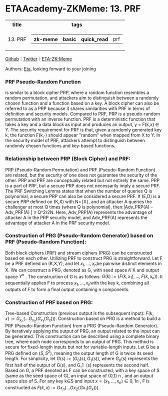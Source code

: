 # ETAAcademy-ZKMeme: 13. PRF

<table>
  <tr>
    <th>title</th>
    <th>tags</th>
  </tr>
  <tr>
    <td>13. PRF</td>
    <td>
      <table>
        <tr>
          <th>zk-meme</th>
          <th>basic</th>
          <th>quick_read</th>
          <td>prf</td>
        </tr>
      </table>
    </td>
  </tr>
</table>

[Github](https://github.com/ETAAcademy)｜[Twitter](https://twitter.com/ETAAcademy)｜[ETA-ZK-Meme](https://github.com/ETAAcademy/ETAAcademy-ZK-Meme)

Authors: [Eta](https://twitter.com/pwhattie), looking forward to your joining

### PRF Pseudo-Random Function

is similar to a block cipher PRP, where a random function resembles a random permutation, and attackers aim to distinguish between a randomly chosen function and a function based on a key. A block cipher can also be referred to as a PRP because it shares similarities with PRF in terms of definition and security models. Compared to PRF, PRP is a pseudo-random permutation with an inverse function. PRF is a deterministic function that takes a key and a data block as input and produces an output, y = F(k,x) ∈ Y. The security requirement for PRF is that, given a randomly generated key k, the function F(k,⋅) should appear "random" when mapped from X to Y. In the security model of PRF, attackers attempt to distinguish between randomly chosen functions and key-based functions.

### Relationship between PRP (Block Cipher) and PRF:

PRP (Pseudo-Random Permutation) and PRF (Pseudo-Random Function) are related, but the security of one does not guarantee the security of the other. PRP and PRF are conceptually related but not entirely the same. PRP is a part of PRF, but a secure PRP does not necessarily imply a secure PRF. The PRF Switching Lemma states that when the number of queries Q is polynomial, a secure PRP can also be considered a secure PRF. If (E,D) is a secure PRP defined on (K,X) with N=∣X∣, and an attacker A queries the challenger at most Q times (where Q is polynomial), then:|Adv_PRP(A) - Adv_PRF(A) | ≤ Q^2/2N. Here, Adv_PRP(A) represents the advantage of attacker A in the PRP security model, and Adv_PRF(A) represents the advantage of attacker A in the PRF security model.

### Construction of PRG (Pseudo-Random Generator) based on PRF (Pseudo-Random Function):

Both block ciphers (PRF) and stream ciphers (PRG) can be constructed based on each other. Utilizing PRF to construct PRG is straightforward. Let F be a PRF defined on (K,X,Y), and let $x_1 ​ ,…,x_n$ ​ be pairwise distinct elements in X. We can construct a PRG, denoted as G, with seed space 𝐾 K and output space $Y^n$ . The construction of G is as follows: $G(k):=(F(k,x_1 ​ ),…,F(k,x_n ​ ))$. It sequentially applies F to process $x_1 ​ ,…,x_n$ ​ with the key k, combining all outputs of F to form a final output containing n components.

### Construction of PRF based on PRG:

Tree-based Construction (previous output is the subsequent input): $F(k,x):=G_{x_n} ​ ​ (…G_{x_2} ​ ​ (G_{x_1} ​ ​ (G_x ​ )))$. Construction based on PRG is a method to build a PRF (Pseudo-Random Function) from a PRG (Pseudo-Random Generator). By iteratively applying the output of PRG, an output related to the input can be generated. This construction can be described using a complete binary tree, where each node corresponds to an output of PRG. This method is secure for fixed-length inputs but not for variable-length inputs. Let G be a PRG defined on $(S,S^2 )$, meaning the output length of G is twice its seed length. For simplicity, let $G(s):=(G_0 ​ (s),G_1 ​ (s))$, where $G_0 ​ (s)$ represents the first half of the output of G(s), and G_1 ​ (s) represents the second half. Based on G, a PRF denoted as F can be constructed, with a key space of S (same as the seed space of G), an input space of {0,1} n , and an output space also of S. For any key k∈S and input $x=(x_1 ​ ,…,x_n ​ )∈{0,1} n$ , F is constructed as $F(k,x):=G{x_n} ​ ​ (…G{x_2} ​ ​ (G{x_1} ​ ​ (G_x ​ )))$.
